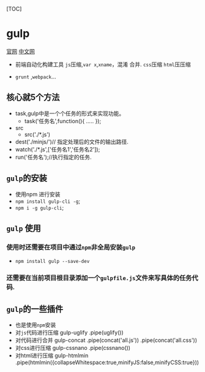 [TOC]

# gulp
  [官网](http://www.gulpjs.com)
  [中文网](http://www.gulpjs.com.cn)

- 前端自动化构建工具
  `js`压缩,`var x`,`xname`，混淆
  合并.
  `css`压缩
  `html`压压缩

- `grunt` ,`webpack`...


## 核心就5个方法
  - task,gulp中是一个个任务的形式来实现功能。
    + task('任务名',function(){
      .....
    });
  - src
    + src('./*.js')
  - dest('./minjs/')// 指定处理后的文件的输出路径.
  - watch('./*.js',['任务名1','任务名2']);
  - run('任务名');//执行指定的任务.

## `gulp`的安装
  - 使用npm 进行安装
  - `npm install gulp-cli -g`;
  - `npm i -g gulp-cli`;

## `gulp` 使用

### 使用时还需要在项目中通过`npm`非全局安装`gulp`
  - `npm install gulp --save-dev`


### 还需要在当前项目根目录添加一个`gulpfile.js`文件来写具体的任务代码.

## `gulp`的一些插件
  - 也是使用`npm`安装
  - 对`js`代码进行压缩 gulp-uglify
   .pipe(uglify())
  - 对代码进行合并 gulp-concat
    .pipe(concat('all.js'))
    .pipe(concat('all.css'))
  - 对css进行压缩 gulp-cssnano
   .pipe(cssnano())
  - 对html进行压缩 gulp-htmlmin
   .pipe(htmlmin({collapseWhitespace:true,minifyJS:false,minifyCSS:true}))